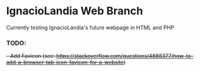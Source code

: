 # IgnacioLandia Web Branch
Currently testing IgnacioLandia's future webpage in HTML and PHP

### TODO:
~~- Add Favicon (see: https://stackoverflow.com/questions/4888377/how-to-add-a-browser-tab-icon-favicon-for-a-website)~~
